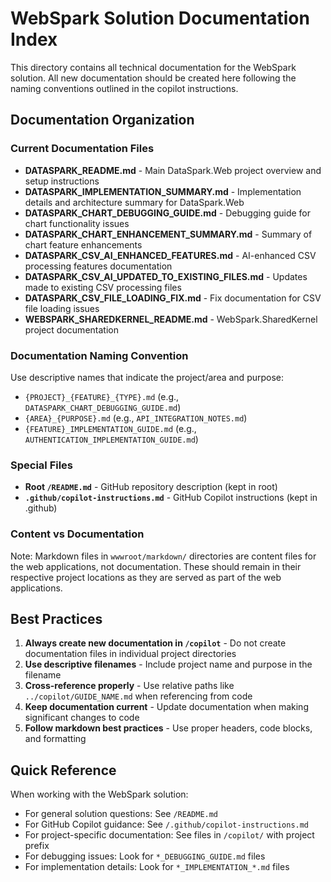 # WebSpark Solution Documentation Index

This directory contains all technical documentation for the WebSpark solution. All new documentation should be created here following the naming conventions outlined in the copilot instructions.

## Documentation Organization

### Current Documentation Files

- **DATASPARK_README.md** - Main DataSpark.Web project overview and setup instructions
- **DATASPARK_IMPLEMENTATION_SUMMARY.md** - Implementation details and architecture summary for DataSpark.Web
- **DATASPARK_CHART_DEBUGGING_GUIDE.md** - Debugging guide for chart functionality issues
- **DATASPARK_CHART_ENHANCEMENT_SUMMARY.md** - Summary of chart feature enhancements
- **DATASPARK_CSV_AI_ENHANCED_FEATURES.md** - AI-enhanced CSV processing features documentation
- **DATASPARK_CSV_AI_UPDATED_TO_EXISTING_FILES.md** - Updates made to existing CSV processing files
- **DATASPARK_CSV_FILE_LOADING_FIX.md** - Fix documentation for CSV file loading issues
- **WEBSPARK_SHAREDKERNEL_README.md** - WebSpark.SharedKernel project documentation

### Documentation Naming Convention

Use descriptive names that indicate the project/area and purpose:

- `{PROJECT}_{FEATURE}_{TYPE}.md` (e.g., `DATASPARK_CHART_DEBUGGING_GUIDE.md`)
- `{AREA}_{PURPOSE}.md` (e.g., `API_INTEGRATION_NOTES.md`)
- `{FEATURE}_IMPLEMENTATION_GUIDE.md` (e.g., `AUTHENTICATION_IMPLEMENTATION_GUIDE.md`)

### Special Files

- **Root `/README.md`** - GitHub repository description (kept in root)
- **`.github/copilot-instructions.md`** - GitHub Copilot instructions (kept in .github)

### Content vs Documentation

Note: Markdown files in `wwwroot/markdown/` directories are content files for the web applications, not documentation. These should remain in their respective project locations as they are served as part of the web applications.

## Best Practices

1. **Always create new documentation in `/copilot`** - Do not create documentation files in individual project directories
2. **Use descriptive filenames** - Include project name and purpose in the filename
3. **Cross-reference properly** - Use relative paths like `../copilot/GUIDE_NAME.md` when referencing from code
4. **Keep documentation current** - Update documentation when making significant changes to code
5. **Follow markdown best practices** - Use proper headers, code blocks, and formatting

## Quick Reference

When working with the WebSpark solution:

- For general solution questions: See `/README.md`
- For GitHub Copilot guidance: See `/.github/copilot-instructions.md`
- For project-specific documentation: See files in `/copilot/` with project prefix
- For debugging issues: Look for `*_DEBUGGING_GUIDE.md` files
- For implementation details: Look for `*_IMPLEMENTATION_*.md` files
